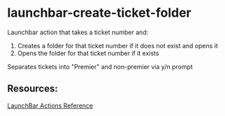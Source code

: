 launchbar-create-ticket-folder
==============================
Launchbar action that takes a ticket number and:

1. Creates a folder for that ticket number if it does not exist and opens it
2. Opens the folder for that ticket number if it exists

Separates tickets into "Premier" and non-premier via y/n prompt

## Resources:
[LaunchBar Actions Reference](http://www.obdev.at/resources/launchbar/developer-documentation/)
